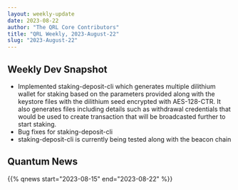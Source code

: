 ```yaml
---
layout: weekly-update
date: 2023-08-22
author: "The QRL Core Contributors"
title: "QRL Weekly, 2023-August-22"
slug: "2023-August-22"
---
```


## Weekly Dev Snapshot

- Implemented staking-deposit-cli which generates multiple dilithium wallet for staking based on the parameters provided along with the keystore files with the dilithium seed encrypted with AES-128-CTR. It also generates files including details such as withdrawal credentials that would be used to create transaction that will be broadcasted further to start staking.
- Bug fixes for staking-deposit-cli
- staking-deposit-cli is currently being tested along with the beacon chain

<!--more-->

## Quantum News

{{% qnews start="2023-08-15" end="2023-08-22" %}}
